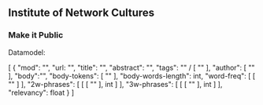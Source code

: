 ## Institute of Network Cultures
### Make it Public

Datamodel:

[
    {
        "mod": "",
        "url: "",
        "title": "",
        "abstract": "",
        "tags": "" / [ "" ],
        "author": [ "" ],
        "body":"",
        "body-tokens": [ "" ],
        "body-words-length": int,
        "word-freq": [ [ "" ] ],
        "2w-phrases": [ [ [ "" ], int ] ],
        "3w-phrases": [ [ [ "" ], int ] ],
        "relevancy": float
    }
]